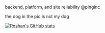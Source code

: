 backend, platform, and site reliability @pinginc

the dog in the pic is not my dog

[![Roshan's GitHub stats](https://github-readme-stats.vercel.app/api?username=roshbhatia&count_private=true&hide=stars,contribs&hide_rank=true&include_all_commits=true)](https://github.com/anuraghazra/github-readme-stats)
